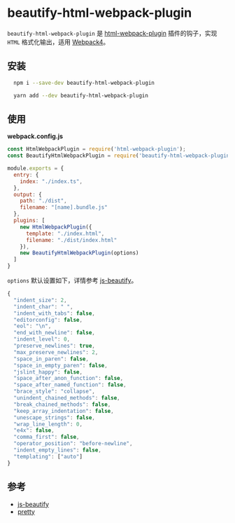 # beautify-html-webpack-plugin

`beautify-html-webpack-plugin` 是 [html-webpack-plugin](https://github.com/jantimon/html-webpack-plugin) 插件的钩子，实现 `HTML` 格式化输出，适用 [Webpack4](https://webpack.js.org/)。

## 安装

```bash
  npm i --save-dev beautify-html-webpack-plugin
```

```bash
  yarn add --dev beautify-html-webpack-plugin
```

## 使用

**webpack.config.js**

```js
const HtmlWebpackPlugin = require('html-webpack-plugin');
const BeautifyHtmlWebpackPlugin = require('beautify-html-webpack-plugin');

module.exports = {
  entry: {
    index: "./index.ts",
  },
  output: {
    path: "./dist",
    filename: "[name].bundle.js"
  },
  plugins: [
    new HtmlWebpackPlugin({
      template: "./index.html",
      filename: "./dist/index.html"
    }),
    new BeautifyHtmlWebpackPlugin(options)
  ]
}
```

`options` 默认设置如下，详情参考 [js-beautify](https://www.npmjs.com/package/js-beautify)。

```js
{
  "indent_size": 2,
  "indent_char": " ",
  "indent_with_tabs": false,
  "editorconfig": false,
  "eol": "\n",
  "end_with_newline": false,
  "indent_level": 0,
  "preserve_newlines": true,
  "max_preserve_newlines": 2,
  "space_in_paren": false,
  "space_in_empty_paren": false,
  "jslint_happy": false,
  "space_after_anon_function": false,
  "space_after_named_function": false,
  "brace_style": "collapse",
  "unindent_chained_methods": false,
  "break_chained_methods": false,
  "keep_array_indentation": false,
  "unescape_strings": false,
  "wrap_line_length": 0,
  "e4x": false,
  "comma_first": false,
  "operator_position": "before-newline",
  "indent_empty_lines": false,
  "templating": ["auto"]
}
```

## 参考

- [js-beautify](https://www.npmjs.com/package/js-beautify)  
- [pretty](https://github.com/jonschlinkert/pretty)